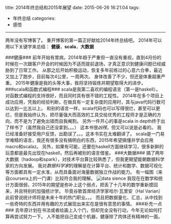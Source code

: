 title: 2014年终总结和2015年展望
date: 2015-06-26 16:21:04
tags:
- 年终总结
categories:
- 感悟
---
两年没有写博客了。 重开博客的第一篇正好献给2014年终总结吧。
2014年可以用以下关键字来总结：
**健康**，**scala**，**大数据**
<!-- more -->
###健康###
前年开始有胃病，2014年趋于严重但一直没有重视，直到4月份的时候在一次跟客户开会的时候因为不适而提前退场，才真正意识到健康问题已经威胁到了日常工作。 从那之后开始积极运动，恢复多年前练过的心意六合拳，最近又加上了跑步，目前每次4公里，一周两次。 身体改善了不少，但还是体重超重严重。
2015年健康是我的头等大事，我将坚持锻炼并期望取得大的进步。
###scala和函数式编程###
scala是我第二喜欢的编程语言（第一是haskell）。 对函数式编程的支持很好，而且同时具有很不错的工程性。 2014年在多个项目上成功应用，凭我的经验判断，在做具有一定复杂度的应用时，其与java代码行数可以达到一比五以上。  和别的语言一样，scala代码也可以写得很烂，甚至可以更烂，但是我始终认为，把尽量强大而高效的工具交给优秀的工程师才是正确的方向，而不是为了避免出错而自我阉割。
另外一件开心的事是scala in depth终于出了样书了（虽然我自己还没拿到。。。） 这本书很*凶残*，但又可以说是必看的。 我已经准备好接受用户反馈，出勘误了。。。这本书实在太难翻译了。
scala是一门易学难精的语言，我还有很多没有搞明白的东西，2015年希望搞懂并学会应用macro和scalaz。
另外，如果有可能，还要在haskell方面继续学习，很多新鲜的玩意都是最先出现在haskell，然后再被别的语言借鉴。
###大数据###
搞了两年大数据（hadoop和spark），对技术平台算比较熟悉了，但我更期望能朝数据科学家的方向发展。
我对*数据科学家*的理解是在计算平台、统计和数学、数据可视化等方面都具有一定水准，从而具备面对海量数据独立作战的能力。 有一幅图（来自coursera上的一门课）比较符合我的理解。
![data sience](http://7u2h31.com1.z0.glb.clouddn.com/20-19-55.jpg)
我现在在数学和统计方面很弱，2015年的期望是弥补上这个弱点，把丢了十几年的数学重新摸回来，并且特别的加强统计学。 毕竟谷歌首席经济学家哈尔·瓦里安（Hal Varian）此前曾说统计师将是未来十年的热门职业。。。
而且把数据量化、汇总，从中找到一些奇特的东西并用有趣的方式展现出来实在是很有意思的事情。
###补充一点###
去年原计划在书法或者绘画上入个门，但却完全没有行动，今年无论如何打算再尝试努力一下。 人不能把自己变成个机器，健康除了肉体还有精神的一面。
